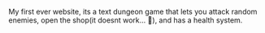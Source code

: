 My first ever website, its a text dungeon game that lets you attack random enemies, open the shop(it doesnt work... 🥸), and has a health system.
